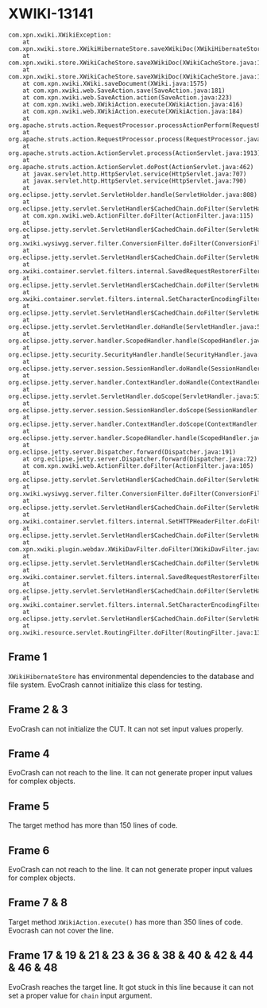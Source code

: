 # XWIKI-13141
```
com.xpn.xwiki.XWikiException:
	at com.xpn.xwiki.store.XWikiHibernateStore.saveXWikiDoc(XWikiHibernateStore.java:659)
	at com.xpn.xwiki.store.XWikiCacheStore.saveXWikiDoc(XWikiCacheStore.java:167)
	at com.xpn.xwiki.store.XWikiCacheStore.saveXWikiDoc(XWikiCacheStore.java:160)
	at com.xpn.xwiki.XWiki.saveDocument(XWiki.java:1575)
	at com.xpn.xwiki.web.SaveAction.save(SaveAction.java:181)
	at com.xpn.xwiki.web.SaveAction.action(SaveAction.java:223)
	at com.xpn.xwiki.web.XWikiAction.execute(XWikiAction.java:416)
	at com.xpn.xwiki.web.XWikiAction.execute(XWikiAction.java:184)
	at org.apache.struts.action.RequestProcessor.processActionPerform(RequestProcessor.java:425)
	at org.apache.struts.action.RequestProcessor.process(RequestProcessor.java:228)
	at org.apache.struts.action.ActionServlet.process(ActionServlet.java:1913)
	at org.apache.struts.action.ActionServlet.doPost(ActionServlet.java:462)
	at javax.servlet.http.HttpServlet.service(HttpServlet.java:707)
	at javax.servlet.http.HttpServlet.service(HttpServlet.java:790)
	at org.eclipse.jetty.servlet.ServletHolder.handle(ServletHolder.java:808)
	at org.eclipse.jetty.servlet.ServletHandler$CachedChain.doFilter(ServletHandler.java:1669)
	at com.xpn.xwiki.web.ActionFilter.doFilter(ActionFilter.java:115)
	at org.eclipse.jetty.servlet.ServletHandler$CachedChain.doFilter(ServletHandler.java:1652)
	at org.xwiki.wysiwyg.server.filter.ConversionFilter.doFilter(ConversionFilter.java:127)
	at org.eclipse.jetty.servlet.ServletHandler$CachedChain.doFilter(ServletHandler.java:1652)
	at org.xwiki.container.servlet.filters.internal.SavedRequestRestorerFilter.doFilter(SavedRequestRestorerFilter.java:208)
	at org.eclipse.jetty.servlet.ServletHandler$CachedChain.doFilter(ServletHandler.java:1652)
	at org.xwiki.container.servlet.filters.internal.SetCharacterEncodingFilter.doFilter(SetCharacterEncodingFilter.java:111)
	at org.eclipse.jetty.servlet.ServletHandler$CachedChain.doFilter(ServletHandler.java:1652)
	at org.eclipse.jetty.servlet.ServletHandler.doHandle(ServletHandler.java:585)
	at org.eclipse.jetty.server.handler.ScopedHandler.handle(ScopedHandler.java:143)
	at org.eclipse.jetty.security.SecurityHandler.handle(SecurityHandler.java:595)
	at org.eclipse.jetty.server.session.SessionHandler.doHandle(SessionHandler.java:223)
	at org.eclipse.jetty.server.handler.ContextHandler.doHandle(ContextHandler.java:1127)
	at org.eclipse.jetty.servlet.ServletHandler.doScope(ServletHandler.java:515)
	at org.eclipse.jetty.server.session.SessionHandler.doScope(SessionHandler.java:185)
	at org.eclipse.jetty.server.handler.ContextHandler.doScope(ContextHandler.java:1061)
	at org.eclipse.jetty.server.handler.ScopedHandler.handle(ScopedHandler.java:141)
	at org.eclipse.jetty.server.Dispatcher.forward(Dispatcher.java:191)
	at org.eclipse.jetty.server.Dispatcher.forward(Dispatcher.java:72)
	at com.xpn.xwiki.web.ActionFilter.doFilter(ActionFilter.java:105)
	at org.eclipse.jetty.servlet.ServletHandler$CachedChain.doFilter(ServletHandler.java:1652)
	at org.xwiki.wysiwyg.server.filter.ConversionFilter.doFilter(ConversionFilter.java:127)
	at org.eclipse.jetty.servlet.ServletHandler$CachedChain.doFilter(ServletHandler.java:1652)
	at org.xwiki.container.servlet.filters.internal.SetHTTPHeaderFilter.doFilter(SetHTTPHeaderFilter.java:63)
	at org.eclipse.jetty.servlet.ServletHandler$CachedChain.doFilter(ServletHandler.java:1652)
	at com.xpn.xwiki.plugin.webdav.XWikiDavFilter.doFilter(XWikiDavFilter.java:66)
	at org.eclipse.jetty.servlet.ServletHandler$CachedChain.doFilter(ServletHandler.java:1652)
	at org.xwiki.container.servlet.filters.internal.SavedRequestRestorerFilter.doFilter(SavedRequestRestorerFilter.java:208)
	at org.eclipse.jetty.servlet.ServletHandler$CachedChain.doFilter(ServletHandler.java:1652)
	at org.xwiki.container.servlet.filters.internal.SetCharacterEncodingFilter.doFilter(SetCharacterEncodingFilter.java:111)
	at org.eclipse.jetty.servlet.ServletHandler$CachedChain.doFilter(ServletHandler.java:1652)
	at org.xwiki.resource.servlet.RoutingFilter.doFilter(RoutingFilter.java:137)
```

## Frame 1
`XWikiHibernateStore` has environmental dependencies to the database and file system. EvoCrash cannot initialize this class for testing.

## Frame 2 & 3
EvoCrash can not initialize the CUT. It can not set input values properly.

## Frame 4
EvoCrash can not reach to the line. It can not generate proper input values for complex objects.

## Frame 5
The target method has more than 150 lines of code.

## Frame 6
EvoCrash can not reach to the line. It can not generate proper input values for complex objects.

## Frame 7 & 8
Target method `XWikiAction.execute()`  has more than 350 lines of code. Evocrash can not cover the line.

## Frame 17 & 19 & 21 & 23 & 36 & 38 & 40 & 42 & 44 & 46 & 48
EvoCrash reaches the target line. It got stuck in this line because it can not set a proper value for `chain` input argument.
